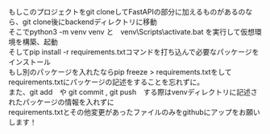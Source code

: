 もしこのプロジェクトをgit cloneしてFastAPIの部分に加えるものがあるのなら、git clone後にbackendディレクトリに移動  
そこでpython3 -m venv venv と　venv\Scripts\activate.bat を実行して仮想環境を構築、起動  
そしてpip install -r requirements.txtコマンドを打ち込んで必要なパッケージをインストール  
もし別のパッケージを入れたならpip freeze > requirements.txtをしてrequirements.txtにパッケージの記述をすることを忘れずに。  
また、git add　や git commit , git push　する際はvenvディレクトリに記述されたパッケージの情報を入れずに  
requirements.txtとその他変更があったファイルのみをgithubにアップをお願いします！


